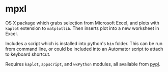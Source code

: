 mpxl
=====

OS X package which grabs selection from Microsoft Excel, and plots with `kaplot` extension to `matplotlib`. Then inserts plot into a new worksheet in Excel.

Includes a script which is installed into python's `bin` folder. This can be run from command line, or could be included into an Automator script to attach to keyboard shortcut.

Requires `kaplot`, `appscript`, and `wxPython` modules, all available from [pypi](http://pypi.python.org).
